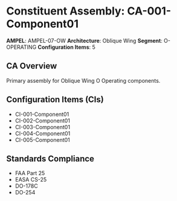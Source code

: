 # Constituent Assembly: CA-001-Component01

**AMPEL**: AMPEL-07-OW
**Architecture**: Oblique Wing
**Segment**: O-OPERATING
**Configuration Items**: 5

## CA Overview
Primary assembly for Oblique Wing O Operating components.

## Configuration Items (CIs)
- CI-001-Component01
- CI-002-Component01
- CI-003-Component01
- CI-004-Component01
- CI-005-Component01

## Standards Compliance
- FAA Part 25
- EASA CS-25
- DO-178C
- DO-254
